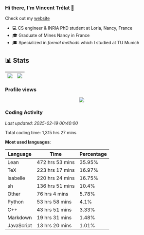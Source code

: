 ### Hi there, I'm Vincent Trélat 👋

Check out my [website](https://vtrelat.github.io)

-   💻 CS engineer & INRIA PhD student at Loria, Nancy, France
-   🎓 Graduate of Mines Nancy in France
-   🎓 Specialized in _formal methods_ which I studied at TU Munich

## 📊 **Stats**

| <img align="center" src="https://readme-stats.clckblog.space/api?username=VTrelat&show_icons=true&include_all_commits=true&theme=tokyonight&hide_border=true" /> | <img align="center" src="https://readme-stats.clckblog.space/api/top-langs/?username=VTrelat&layout=compact&theme=tokyonight&hide_border=true" /> |
| ---------------------------------------------------------------------------------------------------------------------------------------------------------------- | ------------------------------------------------------------------------------------------------------------------------------------------------- |

### Profile views

<p align="center">
 <img src="https://profile-counter.glitch.me/VTrelat/count.svg" />
</p>

<!--automations-->
### Coding Activity
_Last updated: 2025-02-19 00:40:00_

Total coding time: 1,315 hrs 27 mins

**Most used languages**:

| Language | Time | Percentage |
| ------------- | ------------- | ------------- |
| Lean | 472 hrs 53 mins | 35.95% |
| TeX | 223 hrs 17 mins | 16.97% |
| Isabelle | 220 hrs 24 mins | 16.75% |
| sh | 136 hrs 51 mins | 10.4% |
| Other | 76 hrs 4 mins | 5.78% |
| Python | 53 hrs 58 mins | 4.1% |
| C++ | 43 hrs 51 mins | 3.33% |
| Markdown | 19 hrs 31 mins | 1.48% |
| JavaScript | 13 hrs 20 mins | 1.01% |

